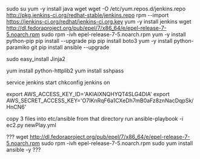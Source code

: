 sudo su
yum -y install java wget
wget -O /etc/yum.repos.d/jenkins.repo http://pkg.jenkins-ci.org/redhat-stable/jenkins.repo
rpm --import https://jenkins-ci.org/redhat/jenkins-ci.org.key
yum -y install jenkins
wget http://dl.fedoraproject.org/pub/epel/7/x86_64/e/epel-release-7-5.noarch.rpm
sudo rpm -ivh epel-release-7-5.noarch.rpm
yum -y install python-pip
pip install --upgrade pip
pip install boto3
yum -y install python-paramiko git
pip install ansible --upgrade


sudo
easy_install Jinja2



yum install python-httplib2
yum install sshpass









service jenkins start
chkconfig jenkins on

export AWS_ACCESS_KEY_ID='AKIAIXNQHYQT4SLG4DIA'
export AWS_SECRET_ACCESS_KEY='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'


copy 3 files into etc/ansible
from that directory run
ansible-playbook -i ec2.py newPlay.yml



???
wget http://dl.fedoraproject.org/pub/epel/7/x86_64/e/epel-release-7-5.noarch.rpm
sudo rpm -ivh epel-release-7-5.noarch.rpm
sudo yum install ansible -y
???

